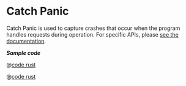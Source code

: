 # Catch Panic

Catch Panic is used to capture crashes that occur when the program handles requests during operation. For specific APIs, please [see the documentation](https://docs.rs/salvo_extra/latest/salvo_extra/catch_panic/index.html).

_**Sample code**_

<CodeGroup>
<CodeGroupItem title="main.rs" active>

@[code rust](../../../codes/catch-panic/src/main.rs)

</CodeGroupItem>
<CodeGroupItem title="Cargo.toml">

@[code rust](../../../codes/catch-panic/Cargo.toml)

</CodeGroupItem>
</CodeGroup>